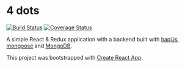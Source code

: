# 4 dots

[![Build Status](https://travis-ci.org/jSherz/4dots.svg?branch=master)](https://travis-ci.org/jSherz/4dots) [![Coverage Status](https://coveralls.io/repos/github/jSherz/4dots/badge.svg?branch=master)](https://coveralls.io/github/jSherz/4dots?branch=master)

A simple React & Redux application with a backend built with [hapi.js](https://hapijs.com), [mongoose](http://mongoosejs.com/)
and [MongoDB](https://www.mongodb.com/).

This project was bootstrapped with [Create React App](https://github.com/facebookincubator/create-react-app).

